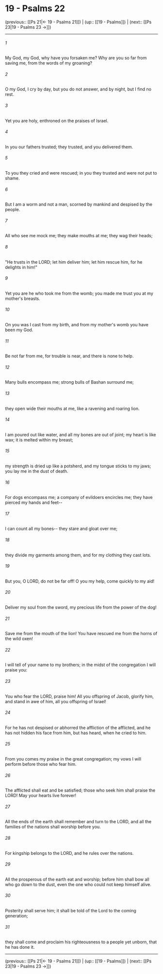 # 19 - Psalms 22

(previous:: [[Ps 21|← 19 - Psalms 21]]) | (up:: [[19 - Psalms]]) | (next:: [[Ps 23|19 - Psalms 23 →]])

***


###### 1 
My God, my God, why have you forsaken me? Why are you so far from saving me, from the words of my groaning? 

###### 2 
O my God, I cry by day, but you do not answer, and by night, but I find no rest. 

###### 3 
Yet you are holy, enthroned on the praises of Israel. 

###### 4 
In you our fathers trusted; they trusted, and you delivered them. 

###### 5 
To you they cried and were rescued; in you they trusted and were not put to shame. 

###### 6 
But I am a worm and not a man, scorned by mankind and despised by the people. 

###### 7 
All who see me mock me; they make mouths at me; they wag their heads; 

###### 8 
"He trusts in the LORD; let him deliver him; let him rescue him, for he delights in him!" 

###### 9 
Yet you are he who took me from the womb; you made me trust you at my mother's breasts. 

###### 10 
On you was I cast from my birth, and from my mother's womb you have been my God. 

###### 11 
Be not far from me, for trouble is near, and there is none to help. 

###### 12 
Many bulls encompass me; strong bulls of Bashan surround me; 

###### 13 
they open wide their mouths at me, like a ravening and roaring lion. 

###### 14 
I am poured out like water, and all my bones are out of joint; my heart is like wax; it is melted within my breast; 

###### 15 
my strength is dried up like a potsherd, and my tongue sticks to my jaws; you lay me in the dust of death. 

###### 16 
For dogs encompass me; a company of evildoers encircles me; they have pierced my hands and feet-- 

###### 17 
I can count all my bones-- they stare and gloat over me; 

###### 18 
they divide my garments among them, and for my clothing they cast lots. 

###### 19 
But you, O LORD, do not be far off! O you my help, come quickly to my aid! 

###### 20 
Deliver my soul from the sword, my precious life from the power of the dog! 

###### 21 
Save me from the mouth of the lion! You have rescued me from the horns of the wild oxen! 

###### 22 
I will tell of your name to my brothers; in the midst of the congregation I will praise you: 

###### 23 
You who fear the LORD, praise him! All you offspring of Jacob, glorify him, and stand in awe of him, all you offspring of Israel! 

###### 24 
For he has not despised or abhorred the affliction of the afflicted, and he has not hidden his face from him, but has heard, when he cried to him. 

###### 25 
From you comes my praise in the great congregation; my vows I will perform before those who fear him. 

###### 26 
The afflicted shall eat and be satisfied; those who seek him shall praise the LORD! May your hearts live forever! 

###### 27 
All the ends of the earth shall remember and turn to the LORD, and all the families of the nations shall worship before you. 

###### 28 
For kingship belongs to the LORD, and he rules over the nations. 

###### 29 
All the prosperous of the earth eat and worship; before him shall bow all who go down to the dust, even the one who could not keep himself alive. 

###### 30 
Posterity shall serve him; it shall be told of the Lord to the coming generation; 

###### 31 
they shall come and proclaim his righteousness to a people yet unborn, that he has done it.

***

(previous:: [[Ps 21|← 19 - Psalms 21]]) | (up:: [[19 - Psalms]]) | (next:: [[Ps 23|19 - Psalms 23 →]])
